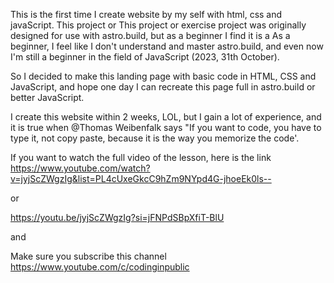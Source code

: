 This is the first time I create website by my self with html, css and javaScript.
This project or This project or exercise project was originally designed for use with astro.build, but as a beginner I find it is a As a beginner, I feel like I don't understand and master astro.build, and even now I'm still a beginner in the field of JavaScript (2023, 31th October).

So I decided to make this landing page with basic code in HTML, CSS and JavaScript, and hope one day I can recreate this page full in astro.build or better JavaScript.

I create this website within 2 weeks, LOL, but I gain a lot of experience, and it is true when @Thomas Weibenfalk says "If you want to code, you have to type it, not copy paste, because it is the way you memorize the code'.

If you want to watch the full video of the lesson, here is the link https://www.youtube.com/watch?v=jyjScZWgzIg&list=PL4cUxeGkcC9hZm9NYpd4G-jhoeEk0ls--

or

https://youtu.be/jyjScZWgzIg?si=jFNPdSBpXfiT-BlU

and

Make sure you subscribe this channel https://www.youtube.com/c/codinginpublic
